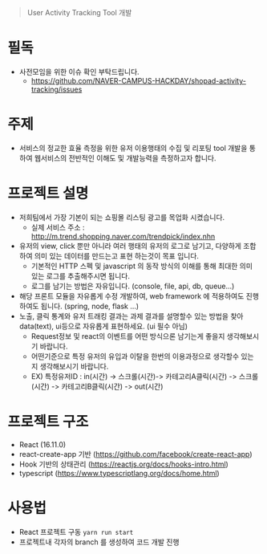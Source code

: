 > User Activity Tracking Tool 개발

# 필독
 - 사전모임을 위한 이슈 확인 부탁드립니다.
   - https://github.com/NAVER-CAMPUS-HACKDAY/shopad-activity-tracking/issues

# 주제
 - 서비스의 정교한 효율 측정을 위한 유저 이용행태의 수집 및 리포팅 tool 개발을 통하여 웹서비스의 전반적인 이해도 및 개발능력을 측정하고자 합니다.

# 프로젝트 설명
 - 저희팀에서 가장 기본이 되는 쇼핑몰 리스팅 광고를 목업화 시켰습니다.
   - 실제 서비스 주소 : http://m.trend.shopping.naver.com/trendpick/index.nhn
 - 유저의 view, click 뿐만 아니라 여러 행태의 유저의 로그로 남기고, 다양하게 조합하여 의미 있는 데이터를 만드는고 표현 하는것이 목표 입니다.
   - 기본적인 HTTP 스펙 및 javascript 의 동작 방식의 이해를 통해 최대한 의미 있는 로그를 추출해주시면 됩니다. 
   - 로그를 남기는 방법은 자유입니다. (console, file, api, db, queue...)
 - 해당 프론트 모듈을 자유롭게 수정 개발하여, web framework 에 적용하여도 진행하여도 됩니다. (spring, node, flask ...)
 - 노출, 클릭 통계와 유저 트래킹 결과는 과제 결과를 설명할수 있는 방법을 찾아 data(text), ui등으로 자유롭게 표현하세요. (ui 필수 아님)
   - Request정보 및 react의 이벤트를 어떤 방식으론 남기는게 좋을지 생각해보시기 바랍니다.
   - 어떤기준으로 특정 유저의 유입과 이탈을 한번의 이용과정으로 생각할수 있는지 생각해보시기 바랍니다.
   - EX) 특정유저ID : in(시간) -> 스크롤(시간)-> 카테고리A클릭(시간) -> 스크롤(시간) -> 카테고리B클릭(시간) -> out(시간)
 
 # 프로젝트 구조
 - React (16.11.0)
  - react-create-app 기반 (https://github.com/facebook/create-react-app)
  - Hook 기반의 상태관리 (https://reactjs.org/docs/hooks-intro.html)
  - typescript (https://www.typescriptlang.org/docs/home.html)
 
# 사용법
 - React 프로젝트 구동
    `yarn run start`
 - 프로젝트내 각자의 branch 를 생성하여 코드 개발 진행
